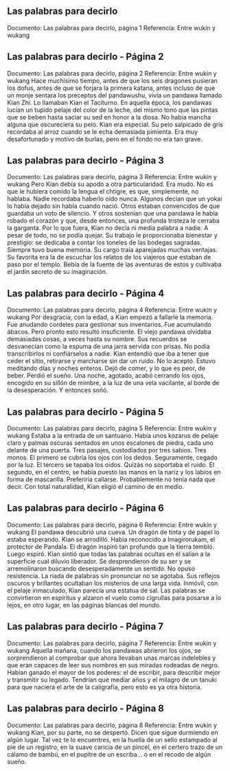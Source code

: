 ## Las palabras para decirlo
Documento: Las palabras para decirlo, página 1
Referencia: Entre wukin y wukang


## Las palabras para decirlo - Página 2
Documento: Las palabras para decirlo, página 2
Referencia: Entre wukin y wukang
Hace muchísimo tiempo, antes de que los seis dragones pusieran los dofus, antes de que se forjara la primera katana, antes incluso de que un monje sentara los preceptos del pandawushu, vivía un pandawa llamado Kian Zhi. Lo llamaban Kian el Taciturno.
En aquella época, los pandawas lucían un tupido pelaje del color de la leche, del mismo tono que las pintas que se beben hasta saciar su sed en honor a la diosa. No había mancha alguna que oscureciera su pelo.
Kian era especial. Su pelo salpicado de gris recordaba al arroz cuando se le echa demasiada pimienta. Era muy desafortunado y motivo de burlas, pero en el fondo no era tan grave.

## Las palabras para decirlo - Página 3
Documento: Las palabras para decirlo, página 3
Referencia: Entre wukin y wukang
Pero Kian debía su apodo a otra particularidad. Era mudo. No es que le hubiera comido la lengua el chtigre, es que, simplemente, no hablaba. Nadie recordaba haberlo oído nunca. Algunos decían que un yokai lo había dejado sin habla cuando nació. Otros estaban convencidos de que guardaba un voto de silencio. Y otros sostenían que una pandawa le había robado el corazón y que, desde entonces, una profunda tristeza le cerraba la garganta. Por lo que fuera, Kian no decía ni media palabra a nadie.
A pesar de todo, no se podía quejar. Su trabajo le proporcionaba bienestar y prestigio: se dedicaba a contar los toneles de las bodegas sagradas. Siempre tuvo buena memoria.
Su cargo traía aparejadas muchas ventajas. Su favorita era la de escuchar los relatos de los viajeros que estaban de paso por el templo. Bebía de la fuente de las aventuras de estos y cultivaba el jardín secreto de su imaginación.

## Las palabras para decirlo - Página 4
Documento: Las palabras para decirlo, página 4
Referencia: Entre wukin y wukang
Por desgracia, con la edad, a Kian empezó a fallarle la memoria. Fue anudando cordeles para gestionar sus inventarios. Fue acumulando ábacos. Pero pronto esto resultó insuficiente. El viejo pandawa olvidaba demasiadas cosas, a veces hasta su nombre. Sus recuerdos se desvanecían como la espuma de una jarra servida con prisas. No podía transcribirlos ni confiárselos a nadie.
Kian entendió que iba a tener que ceder el sitio, retirarse y marcharse sin dar un ruido. No lo aceptó.
Estuvo meditando días y noches enteros. Dejó de comer, y lo que es peor, de beber. Perdió el sueño.
Una noche, agotado, acabó cerrando los ojos, encogido en su sillón de mimbre, a la luz de una vela vacilante, al borde de la desesperación.
Y entonces soñó.

## Las palabras para decirlo - Página 5
Documento: Las palabras para decirlo, página 5
Referencia: Entre wukin y wukang
Estaba a la entrada de un santuario. Había unos kozarus de pelaje claro y palmas oscuras sentados en unos escalones de piedra, cada uno delante de una puerta. Tres pasajes, custodiados por tres sabios.
Tres monos.
El primero se cubría los ojos con los dedos. Seguramente, cegado por la luz.
El tercero se tapaba los oídos. Quizás no soportaba el ruido.
El segundo, en el centro, se había puesto las manos en la nariz y los labios en forma de mascarilla. Preferiría callarse. Probablemente no tenía nada que decir.
Con total naturalidad, Kian eligió el camino de en medio.

## Las palabras para decirlo - Página 6
Documento: Las palabras para decirlo, página 6
Referencia: Entre wukin y wukang
El pandawa descubrió una cueva. Un dragón de tinta y de papel lo estaba esperando.
Kian se arrodilló. Había reconocido a Imagirorukam, el protector de Pandala.
El dragón inspiró tan profundo que la tierra tembló. Luego espiró.
Kian sintió que todas las palabras ocultas en él salían a la superficie cual diluvio liberador. Se desprendieron de su ser y se arremolinaron buscando desesperadamente un sentido.
No opuso resistencia. La riada de palabras sin pronunciar no se agotaba. Sus reflejos oscuros y brillantes ocultaban los misterios de una larga vida.
Inmóvil, con el pelaje inmaculado, Kian parecía una estatua de sal.
Las palabras se convirtieron en espíritus y alzaron el vuelo como cigrullas para posarse a lo lejos, en otro lugar, en las páginas blancas del mundo.

## Las palabras para decirlo - Página 7
Documento: Las palabras para decirlo, página 7
Referencia: Entre wukin y wukang
Aquella mañana, cuando los pandawas abrieron los ojos, se sorprendieron al comprobar que ahora llevaban unas marcas indelebles y que eran capaces de leer sus nombres en sus miradas rodeadas de negro.
Habían ganado el mayor de los poderes: el de escribir, para describir mejor y transmitir su legado.
Tendrían que mediar años y el milagro de un tanuki para que naciera el arte de la caligrafía, pero esto es ya otra historia.

## Las palabras para decirlo - Página 8
Documento: Las palabras para decirlo, página 8
Referencia: Entre wukin y wukang
Kian, por su parte, no se despertó.
Dicen que sigue durmiendo en algún lugar. Tal vez te lo encuentres, en la huella de un sello estampado al pie de un registro, en la suave caricia de un pincel, en el certero trazo de un cálamo de bambú, en el pupitre de un escriba... o en el recodo de algún sueño.
